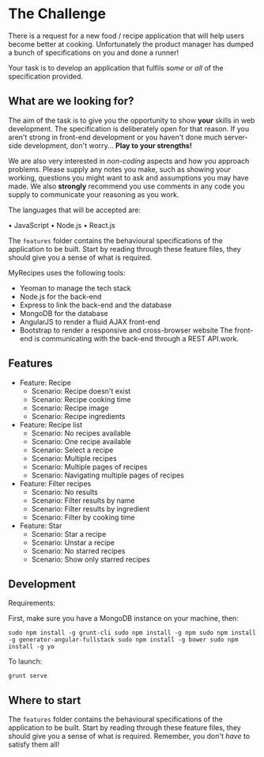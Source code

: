 # The Challenge

There is a request for a new food / recipe application that will help users become 
better at cooking. Unfortunately the product manager has dumped a bunch of specifications 
on you and done a runner!

Your task is to develop an application that fulfils _some_ or _all_ 
of the specification provided.

## What are we looking for?
The aim of the task is to give you the opportunity to show **your** skills in web development. The specification is deliberately open for that reason. If you aren't strong in front-end development or you haven't done much server-side development, don't worry... **Play to your strengths!**

We are also very interested in _non-coding_ aspects and how you approach problems. 
Please supply any notes you make, such as showing your working, questions you might want to ask and assumptions you may have made.
We also **strongly** recommend you use comments in any code you supply to communicate your reasoning as you work.

The languages that will be accepted are:

• JavaScript
• Node.js
• React.js

The `features` folder contains the behavioural specifications of the application to be built. Start by reading through these feature files, 
they should give you a sense of what is required.

MyRecipes uses the following tools:

* Yeoman to manage the tech stack
* Node.js for the back-end
* Express to link the back-end and the database
* MongoDB for the database
* AngularJS to render a fluid AJAX front-end
* Bootstrap to render a responsive and cross-browser website
The front-end is communicating with the back-end through a REST API.work.

## Features

- Feature: Recipe
    * Scenario: Recipe doesn't exist
    * Scenario: Recipe cooking time
    * Scenario: Recipe image
    * Scenario: Recipe ingredients
- Feature: Recipe list
    * Scenario: No recipes available
    * Scenario: One recipe available
    * Scenario: Select a recipe
    * Scenario: Multiple recipes
    * Scenario: Multiple pages of recipes
    * Scenario: Navigating multiple pages of recipes
- Feature: Filter recipes
    * Scenario: No results
    * Scenario: Filter results by name
    * Scenario: Filter results by ingredient
    * Scenario: Filter by cooking time
- Feature: Star
    * Scenario: Star a recipe
    * Scenario: Unstar a recipe
    * Scenario: No starred recipes
    * Scenario: Show only starred recipes

## Development

Requirements:

First, make sure you have a MongoDB instance on your machine, then:

`sudo npm install -g grunt-cli
sudo npm install -g npm
sudo npm install -g generator-angular-fullstack
sudo npm install -g bower
sudo npm install -g yo`

To launch:

`grunt serve`

## Where to start

The `features` folder contains the behavioural specifications of the
application to be built. Start by reading through these feature files,
they should give you a sense of what is required. Remember, you don't 
_have_ to satisfy them all!

